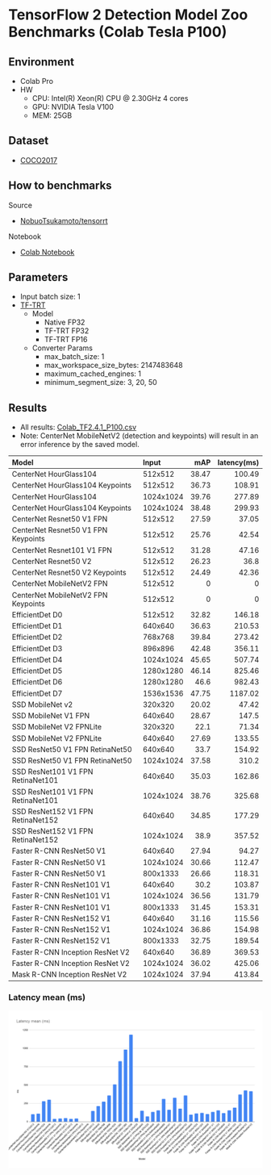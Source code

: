 # TensorFlow 2 Detection Model Zoo Benchmarks (Colab Tesla P100)

## Environment
    
- Colab Pro
- HW
    - CPU: Intel(R) Xeon(R) CPU @ 2.30GHz 4 cores
    - GPU: NVIDIA Tesla V100
    - MEM: 25GB

## Dataset
- [COCO2017](https://cocodataset.org/#home) 

## How to benchmarks
Source
- [NobuoTsukamoto/tensorrt](https://github.com/NobuoTsukamoto/tensorrt)

Notebook
- [Colab Notebook](https://github.com/NobuoTsukamoto/tensorrt/blob/detection2/tftrt/examples/object_detection/Colab_TF2_4_1_TF2_Detection_Model_TF_TRT.ipynb)

## Parameters
- Input batch size: 1
- [TF-TRT](https://docs.nvidia.com/deeplearning/frameworks/tf-trt-user-guide/index.html)
    - Model
        - Native FP32
        - TF-TRT FP32
        - TF-TRT FP16
    - Converter Params
        - max_batch_size: 1
        - max_workspace_size_bytes: 2147483648
        - maximum_cached_engines: 1
        - minimum_segment_size: 3, 20, 50

## Results

- All results: [Colab_TF2.4.1_P100.csv](./results/Colab_TF2.4.1_P100.csv)
- Note: CenterNet MobileNetV2 (detection and keypoints) will result in an error inference by the saved model.

| Model                               | Input     |   mAP |   latency(ms) |
|:------------------------------------|:----------|------:|--------------:|
| CenterNet HourGlass104              | 512x512   | 38.47 |        100.49 |
| CenterNet HourGlass104 Keypoints    | 512x512   | 36.73 |        108.91 |
| CenterNet HourGlass104              | 1024x1024 | 39.76 |        277.89 |
| CenterNet HourGlass104 Keypoints    | 1024x1024 | 38.48 |        299.93 |
| CenterNet Resnet50 V1 FPN           | 512x512   | 27.59 |         37.05 |
| CenterNet Resnet50 V1 FPN Keypoints | 512x512   | 25.76 |         42.54 |
| CenterNet Resnet101 V1 FPN          | 512x512   | 31.28 |         47.16 |
| CenterNet Resnet50 V2               | 512x512   | 26.23 |         36.8  |
| CenterNet Resnet50 V2 Keypoints     | 512x512   | 24.49 |         42.36 |
| CenterNet MobileNetV2 FPN           | 512x512   |  0    |          0    |
| CenterNet MobileNetV2 FPN Keypoints | 512x512   |  0    |          0    |
| EfficientDet D0                     | 512x512   | 32.82 |        146.18 |
| EfficientDet D1                     | 640x640   | 36.63 |        210.53 |
| EfficientDet D2                     | 768x768   | 39.84 |        273.42 |
| EfficientDet D3                     | 896x896   | 42.48 |        356.11 |
| EfficientDet D4                     | 1024x1024 | 45.65 |        507.74 |
| EfficientDet D5                     | 1280x1280 | 46.14 |        825.46 |
| EfficientDet D6                     | 1280x1280 | 46.6  |        982.43 |
| EfficientDet D7                     | 1536x1536 | 47.75 |       1187.02 |
| SSD MobileNet v2                    | 320x320   | 20.02 |         47.42 |
| SSD MobileNet V1 FPN                | 640x640   | 28.67 |        147.5  |
| SSD MobileNet V2 FPNLite            | 320x320   | 22.1  |         71.34 |
| SSD MobileNet V2 FPNLite            | 640x640   | 27.69 |        133.55 |
| SSD ResNet50 V1 FPN RetinaNet50     | 640x640   | 33.7  |        154.92 |
| SSD ResNet50 V1 FPN RetinaNet50     | 1024x1024 | 37.58 |        310.2  |
| SSD ResNet101 V1 FPN RetinaNet101   | 640x640   | 35.03 |        162.86 |
| SSD ResNet101 V1 FPN RetinaNet101   | 1024x1024 | 38.76 |        325.68 |
| SSD ResNet152 V1 FPN RetinaNet152   | 640x640   | 34.85 |        177.29 |
| SSD ResNet152 V1 FPN RetinaNet152   | 1024x1024 | 38.9  |        357.52 |
| Faster R-CNN ResNet50 V1            | 640x640   | 27.94 |         94.27 |
| Faster R-CNN ResNet50 V1            | 1024x1024 | 30.66 |        112.47 |
| Faster R-CNN ResNet50 V1            | 800x1333  | 26.66 |        118.31 |
| Faster R-CNN ResNet101 V1           | 640x640   | 30.2  |        103.87 |
| Faster R-CNN ResNet101 V1           | 1024x1024 | 36.56 |        131.79 |
| Faster R-CNN ResNet101 V1           | 800x1333  | 31.45 |        153.31 |
| Faster R-CNN ResNet152 V1           | 640x640   | 31.16 |        115.56 |
| Faster R-CNN ResNet152 V1           | 1024x1024 | 36.86 |        154.98 |
| Faster R-CNN ResNet152 V1           | 800x1333  | 32.75 |        189.54 |
| Faster R-CNN Inception ResNet V2    | 640x640   | 36.89 |        369.53 |
| Faster R-CNN Inception ResNet V2    | 1024x1024 | 36.02 |        425.06 |
| Mask R-CNN Inception ResNet V2      | 1024x1024 | 37.94 |        413.84 |

### Latency mean (ms)
![Latency mean (ms)](./results/Colab_TF2.4.1_P100_Latency_mean.png)
